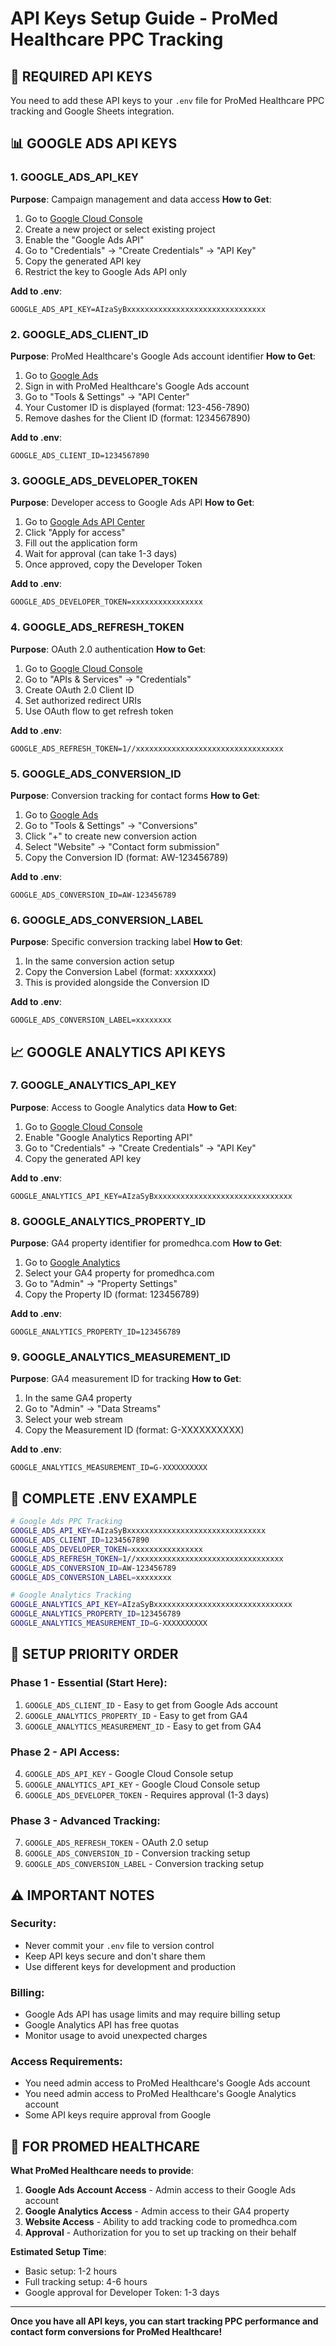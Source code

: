 # API Keys Setup Guide - ProMed Healthcare PPC Tracking

## 🔑 **REQUIRED API KEYS**

You need to add these API keys to your `.env` file for ProMed Healthcare PPC tracking and Google Sheets integration.

## 📊 **GOOGLE ADS API KEYS**

### 1. **GOOGLE_ADS_API_KEY**
**Purpose**: Campaign management and data access
**How to Get**:
1. Go to [Google Cloud Console](https://console.cloud.google.com/)
2. Create a new project or select existing project
3. Enable the "Google Ads API" 
4. Go to "Credentials" → "Create Credentials" → "API Key"
5. Copy the generated API key
6. Restrict the key to Google Ads API only

**Add to .env**:
```
GOOGLE_ADS_API_KEY=AIzaSyBxxxxxxxxxxxxxxxxxxxxxxxxxxxxxxx
```

### 2. **GOOGLE_ADS_CLIENT_ID**
**Purpose**: ProMed Healthcare's Google Ads account identifier
**How to Get**:
1. Go to [Google Ads](https://ads.google.com/)
2. Sign in with ProMed Healthcare's Google Ads account
3. Go to "Tools & Settings" → "API Center"
4. Your Customer ID is displayed (format: 123-456-7890)
5. Remove dashes for the Client ID (format: 1234567890)

**Add to .env**:
```
GOOGLE_ADS_CLIENT_ID=1234567890
```

### 3. **GOOGLE_ADS_DEVELOPER_TOKEN**
**Purpose**: Developer access to Google Ads API
**How to Get**:
1. Go to [Google Ads API Center](https://ads.google.com/aw/apicenter)
2. Click "Apply for access"
3. Fill out the application form
4. Wait for approval (can take 1-3 days)
5. Once approved, copy the Developer Token

**Add to .env**:
```
GOOGLE_ADS_DEVELOPER_TOKEN=xxxxxxxxxxxxxxxx
```

### 4. **GOOGLE_ADS_REFRESH_TOKEN**
**Purpose**: OAuth 2.0 authentication
**How to Get**:
1. Go to [Google Cloud Console](https://console.cloud.google.com/)
2. Go to "APIs & Services" → "Credentials"
3. Create OAuth 2.0 Client ID
4. Set authorized redirect URIs
5. Use OAuth flow to get refresh token

**Add to .env**:
```
GOOGLE_ADS_REFRESH_TOKEN=1//xxxxxxxxxxxxxxxxxxxxxxxxxxxxxxxxx
```

### 5. **GOOGLE_ADS_CONVERSION_ID**
**Purpose**: Conversion tracking for contact forms
**How to Get**:
1. Go to [Google Ads](https://ads.google.com/)
2. Go to "Tools & Settings" → "Conversions"
3. Click "+" to create new conversion action
4. Select "Website" → "Contact form submission"
5. Copy the Conversion ID (format: AW-123456789)

**Add to .env**:
```
GOOGLE_ADS_CONVERSION_ID=AW-123456789
```

### 6. **GOOGLE_ADS_CONVERSION_LABEL**
**Purpose**: Specific conversion tracking label
**How to Get**:
1. In the same conversion action setup
2. Copy the Conversion Label (format: xxxxxxxx)
3. This is provided alongside the Conversion ID

**Add to .env**:
```
GOOGLE_ADS_CONVERSION_LABEL=xxxxxxxx
```

## 📈 **GOOGLE ANALYTICS API KEYS**

### 7. **GOOGLE_ANALYTICS_API_KEY**
**Purpose**: Access to Google Analytics data
**How to Get**:
1. Go to [Google Cloud Console](https://console.cloud.google.com/)
2. Enable "Google Analytics Reporting API"
3. Go to "Credentials" → "Create Credentials" → "API Key"
4. Copy the generated API key

**Add to .env**:
```
GOOGLE_ANALYTICS_API_KEY=AIzaSyBxxxxxxxxxxxxxxxxxxxxxxxxxxxxxxx
```

### 8. **GOOGLE_ANALYTICS_PROPERTY_ID**
**Purpose**: GA4 property identifier for promedhca.com
**How to Get**:
1. Go to [Google Analytics](https://analytics.google.com/)
2. Select your GA4 property for promedhca.com
3. Go to "Admin" → "Property Settings"
4. Copy the Property ID (format: 123456789)

**Add to .env**:
```
GOOGLE_ANALYTICS_PROPERTY_ID=123456789
```

### 9. **GOOGLE_ANALYTICS_MEASUREMENT_ID**
**Purpose**: GA4 measurement ID for tracking
**How to Get**:
1. In the same GA4 property
2. Go to "Admin" → "Data Streams"
3. Select your web stream
4. Copy the Measurement ID (format: G-XXXXXXXXXX)

**Add to .env**:
```
GOOGLE_ANALYTICS_MEASUREMENT_ID=G-XXXXXXXXXX
```

## 📝 **COMPLETE .ENV EXAMPLE**

```bash
# Google Ads PPC Tracking
GOOGLE_ADS_API_KEY=AIzaSyBxxxxxxxxxxxxxxxxxxxxxxxxxxxxxxx
GOOGLE_ADS_CLIENT_ID=1234567890
GOOGLE_ADS_DEVELOPER_TOKEN=xxxxxxxxxxxxxxxx
GOOGLE_ADS_REFRESH_TOKEN=1//xxxxxxxxxxxxxxxxxxxxxxxxxxxxxxxxx
GOOGLE_ADS_CONVERSION_ID=AW-123456789
GOOGLE_ADS_CONVERSION_LABEL=xxxxxxxx

# Google Analytics Tracking
GOOGLE_ANALYTICS_API_KEY=AIzaSyBxxxxxxxxxxxxxxxxxxxxxxxxxxxxxxx
GOOGLE_ANALYTICS_PROPERTY_ID=123456789
GOOGLE_ANALYTICS_MEASUREMENT_ID=G-XXXXXXXXXX
```

## 🚀 **SETUP PRIORITY ORDER**

### **Phase 1 - Essential (Start Here)**:
1. `GOOGLE_ADS_CLIENT_ID` - Easy to get from Google Ads account
2. `GOOGLE_ANALYTICS_PROPERTY_ID` - Easy to get from GA4
3. `GOOGLE_ANALYTICS_MEASUREMENT_ID` - Easy to get from GA4

### **Phase 2 - API Access**:
4. `GOOGLE_ADS_API_KEY` - Google Cloud Console setup
5. `GOOGLE_ANALYTICS_API_KEY` - Google Cloud Console setup
6. `GOOGLE_ADS_DEVELOPER_TOKEN` - Requires approval (1-3 days)

### **Phase 3 - Advanced Tracking**:
7. `GOOGLE_ADS_REFRESH_TOKEN` - OAuth 2.0 setup
8. `GOOGLE_ADS_CONVERSION_ID` - Conversion tracking setup
9. `GOOGLE_ADS_CONVERSION_LABEL` - Conversion tracking setup

## ⚠️ **IMPORTANT NOTES**

### **Security**:
- Never commit your `.env` file to version control
- Keep API keys secure and don't share them
- Use different keys for development and production

### **Billing**:
- Google Ads API has usage limits and may require billing setup
- Google Analytics API has free quotas
- Monitor usage to avoid unexpected charges

### **Access Requirements**:
- You need admin access to ProMed Healthcare's Google Ads account
- You need admin access to ProMed Healthcare's Google Analytics account
- Some API keys require approval from Google

## 🎯 **FOR PROMED HEALTHCARE**

**What ProMed Healthcare needs to provide**:
1. **Google Ads Account Access** - Admin access to their Google Ads account
2. **Google Analytics Access** - Admin access to their GA4 property
3. **Website Access** - Ability to add tracking code to promedhca.com
4. **Approval** - Authorization for you to set up tracking on their behalf

**Estimated Setup Time**:
- Basic setup: 1-2 hours
- Full tracking setup: 4-6 hours
- Google approval for Developer Token: 1-3 days

---

**Once you have all API keys, you can start tracking PPC performance and contact form conversions for ProMed Healthcare!**

